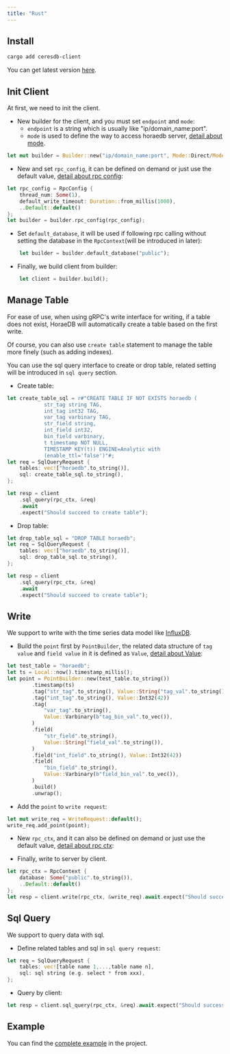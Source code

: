 ```yaml
---
title: "Rust"
---
```


## Install

```bash
cargo add ceresdb-client
```

You can get latest version [here](https://github.com/apache/incubator-horaedb-client-rs/tags).

## Init Client

At first, we need to init the client.

- New builder for the client, and you must set `endpoint` and `mode`:
  - `endpoint` is a string which is usually like "ip/domain_name:port".
  - `mode` is used to define the way to access horaedb server, [detail about mode](https://github.com/apache/incubator-horaedb-client-rs/blob/main/src/db_client/builder.rs#L20).

```rust
let mut builder = Builder::new("ip/domain_name:port", Mode::Direct/Mode::Proxy);
```

- New and set `rpc_config`, it can be defined on demand or just use the default value, [detail about rpc config](https://github.com/apache/incubator-horaedb-client-rs/blob/main/src/options.rs):

```rust
let rpc_config = RpcConfig {
    thread_num: Some(1),
    default_write_timeout: Duration::from_millis(1000),
    ..Default::default()
};
let builder = builder.rpc_config(rpc_config);
```

- Set `default_database`, it will be used if following rpc calling without setting the database in the `RpcContext`(will be introduced in later):

```rust
    let builder = builder.default_database("public");
```

- Finally, we build client from builder:

```rust
    let client = builder.build();
```

## Manage Table

For ease of use, when using gRPC's write interface for writing, if a table does not exist, HoraeDB will automatically create a table based on the first write.

Of course, you can also use `create table` statement to manage the table more finely (such as adding indexes).

You can use the sql query interface to create or drop table, related setting will be introduced in `sql query` section.

- Create table:

```rust
let create_table_sql = r#"CREATE TABLE IF NOT EXISTS horaedb (
            str_tag string TAG,
            int_tag int32 TAG,
            var_tag varbinary TAG,
            str_field string,
            int_field int32,
            bin_field varbinary,
            t timestamp NOT NULL,
            TIMESTAMP KEY(t)) ENGINE=Analytic with
            (enable_ttl='false')"#;
let req = SqlQueryRequest {
    tables: vec!["horaedb".to_string()],
    sql: create_table_sql.to_string(),
};

let resp = client
    .sql_query(rpc_ctx, &req)
    .await
    .expect("Should succeed to create table");
```

- Drop table:

```rust
let drop_table_sql = "DROP TABLE horaedb";
let req = SqlQueryRequest {
    tables: vec!["horaedb".to_string()],
    sql: drop_table_sql.to_string(),
};

let resp = client
    .sql_query(rpc_ctx, &req)
    .await
    .expect("Should succeed to create table");
```

## Write

We support to write with the time series data model like [InfluxDB](https://awesome.influxdata.com/docs/part-2/influxdb-data-model/).

- Build the `point` first by `PointBuilder`, the related data structure of `tag value` and `field value` in it is defined as `Value`, [detail about Value](https://github.com/apache/incubator-horaedb-client-rs/blob/main/src/model/value.rs):

```rust
let test_table = "horaedb";
let ts = Local::now().timestamp_millis();
let point = PointBuilder::new(test_table.to_string())
        .timestamp(ts)
        .tag("str_tag".to_string(), Value::String("tag_val".to_string()))
        .tag("int_tag".to_string(), Value::Int32(42))
        .tag(
            "var_tag".to_string(),
            Value::Varbinary(b"tag_bin_val".to_vec()),
        )
        .field(
            "str_field".to_string(),
            Value::String("field_val".to_string()),
        )
        .field("int_field".to_string(), Value::Int32(42))
        .field(
            "bin_field".to_string(),
            Value::Varbinary(b"field_bin_val".to_vec()),
        )
        .build()
        .unwrap();
```

- Add the `point` to `write request`:

```rust
let mut write_req = WriteRequest::default();
write_req.add_point(point);
```

- New `rpc_ctx`, and it can also be defined on demand or just use the default value, [detail about rpc ctx](https://github.com/apache/incubator-horaedb-client-rs/blob/a72e673103463c7962e01a097592fc7edbcc0b79/src/rpc_client/mod.rs#L29):

- Finally, write to server by client.

```rust
let rpc_ctx = RpcContext {
    database: Some("public".to_string()),
    ..Default::default()
};
let resp = client.write(rpc_ctx, &write_req).await.expect("Should success to write");
```

## Sql Query

We support to query data with sql.

- Define related tables and sql in `sql query request`:

```rust
let req = SqlQueryRequest {
    tables: vec![table name 1,...,table name n],
    sql: sql string (e.g. select * from xxx),
};
```

- Query by client:

```rust
let resp = client.sql_query(rpc_ctx, &req).await.expect("Should success to write");
```

## Example

You can find the [complete example](https://github.com/apache/incubator-horaedb-client-rs/blob/main/examples/read_write.rs) in the project.
